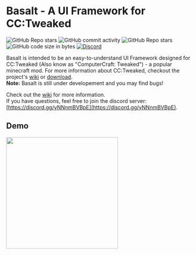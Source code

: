 # Basalt - A UI Framework for CC:Tweaked
![GitHub Repo stars](https://img.shields.io/github/stars/Pyroxenium/Basalt?style=for-the-badge)
![GitHub commit activity](https://img.shields.io/github/commit-activity/y/Pyroxenium/Basalt?style=for-the-badge)
![GitHub Repo stars](https://img.shields.io/badge/Made%20for-CC%3AT-orange?style=for-the-badge)
![GitHub code size in bytes](https://img.shields.io/github/languages/code-size/Pyroxenium/Basalt?style=for-the-badge)
[![Discord](https://img.shields.io/discord/976905222251233320?label=Discord&style=for-the-badge)](https://discord.gg/yNNnmBVBpE)

Basalt is intended to be an easy-to-understand UI Framework designed for CC:Tweaked (Also know as "ComputerCraft: Tweaked") - a popular minecraft mod. For more information about CC:Tweaked, checkout the project's [wiki](https://tweaked.cc/) or [download](https://www.curseforge.com/minecraft/mc-mods/cc-tweaked).<br>
**Note:** Basalt is still under developement and you may find bugs!

Check out the [wiki](https://basalt.madefor.cc/) for more information.<br>
If you have questions, feel free to join the discord server: [https://discord.gg/yNNnmBVBpE](https://discord.gg/yNNnmBVBpE).

## Demo
<img src="https://raw.githubusercontent.com/Pyroxenium/Basalt/master/docs/_media/basaltPreview2.gif" width="300">